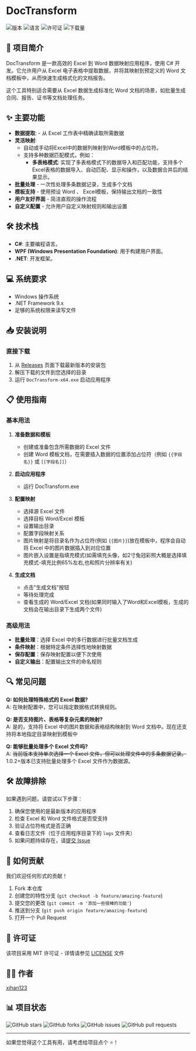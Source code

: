 # DocTransform

![版本](https://img.shields.io/github/v/release/xihan123/DocTransform)
![语言](https://img.shields.io/badge/语言-C%23-brightgreen.svg)
![许可证](https://img.shields.io/badge/许可证-MIT-orange.svg)
![下载量](https://img.shields.io/github/downloads/xihan123/DocTransform/total)

## 📝 项目简介

DocTransform 是一款高效的 Excel 到 Word 数据映射应用程序，使用 C# 开发。它允许用户从 Excel 电子表格中提取数据，并将其映射到预定义的
Word 文档模板中，从而快速生成格式化的文档报告。

这个工具特别适合需要从 Excel 数据生成标准化 Word 文档的场景，如批量生成合同、报告、证书等文档处理任务。

## ✨ 主要功能

- **数据提取**: - 从 Excel 工作表中精确读取所需数据
- **灵活映射**:
  - 自动或手动将Excel中的数据列映射到Word模板中的占位符。
  - 支持多种数据匹配模式，例如：
    - **多表格模式**: 实现了多表格模式下的数据导入和匹配功能，支持多个Excel表格的数据导入、自动匹配、显示和操作，以及数据合并后的结果显示。
- **批量处理** - 一次性处理多条数据记录，生成多个文档
- **模板支持** - 使用预设 Word 、 Excel模板，保持输出文档的一致性
- **用户友好界面** - 简洁直观的操作流程
- **自定义配置** - 允许用户自定义映射规则和输出设置

## 🛠️ 技术栈

- **C#**: 主要编程语言。
- **WPF (Windows Presentation Foundation)**: 用于构建用户界面。
- **.NET**: 开发框架。

## 💻 系统要求

- Windows 操作系统
- .NET Framework 9.x
- 足够的系统权限来读写文件

## 📥 安装说明

### 直接下载

1. 从 [Releases](https://github.com/xihan123/DocTransform/releases) 页面下载最新版本的安装包
2. 解压下载的文件到您选择的目录
3. 运行 `DocTransform-x64.exe` 启动应用程序

## 📋 使用指南

### 基本用法

1. **准备数据和模板**
    - 创建或准备包含所需数据的 Excel 文件
    - 创建 Word 模板文档，在需要插入数据的位置添加占位符（例如 `{{字段名}}` 或 `[[字段名]]`）

2. **启动应用程序**
    - 运行 DocTransform.exe

3. **配置映射**
    - 选择源 Excel 文件
    - 选择目标 Word/Excel 模板
    - 设置输出目录
    - 配置字段映射关系
    - 图片映射是将目录名作为占位符(例如 `{{图片}}`)放在模板中，程序会自动将 Excel 中的图片数据插入到对应位置
    - 图片嵌入设置是指填充模式(如需填充头像，如2寸兔冠彩照大概是选择填充模式-填充比例65%左右,也和照片分辨率有关)

4. **生成文档**
    - 点击"生成文档"按钮
    - 等待处理完成
    - 查看生成的 Word/Excel 文档(如果同时输入了Word和Excel模板，生成的文档会在输出目录下生成两个文件)

### 高级用法

- **批量处理**：选择 Excel 中的多行数据进行批量文档生成
- **条件映射**：根据特定条件选择性地映射数据
- **保存配置**：保存映射配置以便下次使用
- **自定义输出**：配置输出文件的命名规则

## 🔍 常见问题

**Q: 如何处理特殊格式的 Excel 数据?**  
A: 在映射配置中，您可以指定数据格式转换规则。

**Q: 是否支持图片、表格等复杂元素的映射?**  
A: 是的，支持将 Excel 中的图片数据和表格结构映射到 Word 文档中。现在还支持将本地指定目录映射到模板中

**Q: 能够批量处理多个 Excel 文件吗?**  
A: ~~当前版本支持单次选择一个 Excel 文件，但可以处理文件中的多条数据记录。~~1.0.2+版本已支持批量处理多个 Excel 文件作为数据源。

## 🛠 故障排除

如果遇到问题，请尝试以下步骤：

1. 确保您使用的是最新版本的应用程序
2. 检查 Excel 和 Word 文件格式是否受支持
3. 验证占位符格式是否正确
4. 查看日志文件（位于应用程序目录下的 `logs` 文件夹）
5. 如果问题持续存在，请[提交 Issue](https://github.com/xihan123/DocTransform/issues/new)

## 🤝 如何贡献

我们欢迎任何形式的贡献！

1. Fork 本仓库
2. 创建您的特性分支 (`git checkout -b feature/amazing-feature`)
3. 提交您的更改 (`git commit -m '添加一些很棒的功能'`)
4. 推送到分支 (`git push origin feature/amazing-feature`)
5. 打开一个 Pull Request

## 📜 许可证

该项目采用 MIT 许可证 - 详情请参见 [LICENSE](LICENSE) 文件

## 👨‍💻 作者

[xihan123](https://github.com/xihan123)

## 📊 项目状态

![GitHub stars](https://img.shields.io/github/stars/xihan123/DocTransform?style=social)
![GitHub forks](https://img.shields.io/github/forks/xihan123/DocTransform?style=social)
![GitHub issues](https://img.shields.io/github/issues/xihan123/DocTransform)
![GitHub pull requests](https://img.shields.io/github/issues-pr/xihan123/DocTransform)

---

如果您觉得这个工具有用，请考虑给项目点个 ⭐️！
